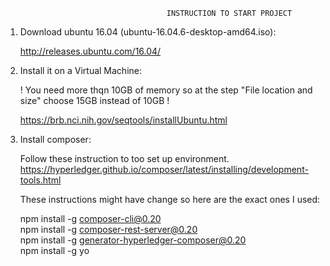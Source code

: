                                         INSTRUCTION TO START PROJECT

1. Download ubuntu 16.04 (ubuntu-16.04.6-desktop-amd64.iso):  

    http://releases.ubuntu.com/16.04/  
  
2. Install it on a Virtual Machine:  

    ! You need more thqn 10GB of memory so at the step "File location and size" choose 15GB instead of 10GB !  
  
    https://brb.nci.nih.gov/seqtools/installUbuntu.html  

3. Install composer:  

    Follow these instruction to too set up environment.  
    https://hyperledger.github.io/composer/latest/installing/development-tools.html  
  
    These instructions might have change so here are the exact ones I used:  
  
    npm install -g composer-cli@0.20  
    npm install -g composer-rest-server@0.20  
    npm install -g generator-hyperledger-composer@0.20  
    npm install -g yo  
